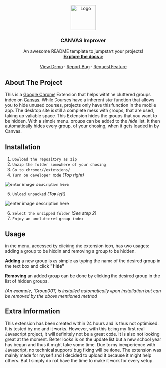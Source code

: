 <br />
<p align="center">
  <a href="https://github.com/coencoensmeets/Canvas-Extention">
    <img src="https://csdlearns.com/wp-content/uploads/2021/06/1Canvas-Logo.png" alt="Logo" width="80" height="80">
  </a>

  <h3 align="center">CANVAS Improver</h3>

  <p align="center">
    An awesome README template to jumpstart your projects!
    <br />
    <a href="https://github.com/coencoensmeets/Canvas-Extention"><strong>Explore the docs »</strong></a>
    <br />
    <br />
    <a href="https://github.com/coencoensmeets/Canvas-Extention">View Demo</a>
    ·
    <a href="https://github.com/coencoensmeets/Canvas-Extention/issues">Report Bug</a>
    ·
    <a href="https://github.com/coencoensmeets/Canvas-Extention/issues">Request Feature</a>
  </p>
</p>

## About The Project
This is a [Google Chrome](https://www.google.com/chrome/) Extension that helps witht he cluttered groups index on [Canvas](https://canvas.tue.nl/). While Courses have a inherent star function that allows you to hide unused courses, projects only have this function in the mobile app. The desktop site is still a complete mess with groups, that are used, taking up valiable space. This Extension hides the groups that you want to be hidden. With a simple menu, groups can be added to the *hide* list. It then automatically hides every group, of your chosing, when it gets loaded in by Canvas.

## Installation

 1. `Dowload the repository as zip`
 2. `Unzip the folder somewhere of your chosing`
 3. `Go to chrome://extensions/`
 4. `Turn on developer mode` *(Top right)*
 
 ![enter image description here](https://i.imgur.com/pL7hyQR.png)
 
 5. `Unload unpacked` *(Top left)*
 
 ![enter image description here](https://i.imgur.com/VCNlhmo.png)
 
6. `Select the unzipped folder` *(See step 2)*
7. `Enjoy an uncluttered group index`

## Usage
In the menu, accessed by clicking the extension icon, has two usages: adding a group to be hiddin and removing a group to be hidden.

**Adding** a new group is as simple as typing the name of the desired group in the text box and click **"Hide"**

**Removing** an added group can be done by clicking the desired group in the list of hidden groups. 

*(An example, *'Group001'*, is installed automatically upon installation but can be removed by the above mentioned method* 

## Extra Information
This extension has been created within 24 hours and is thus not optimised. It is tested by me and it works. However, with this being my first real Javascript project, it will definitely not be a great code. It is also not looking great at the moment. Better looks is on the update list but a new school year has begun and thus it might take some time. Due to my inexperience with Javascript, no technical support/ bug fixing will be done. The extension was mainly made for myself and I decided to upload it because it might help others. But I simply do not have the time to make it work for every setup.
